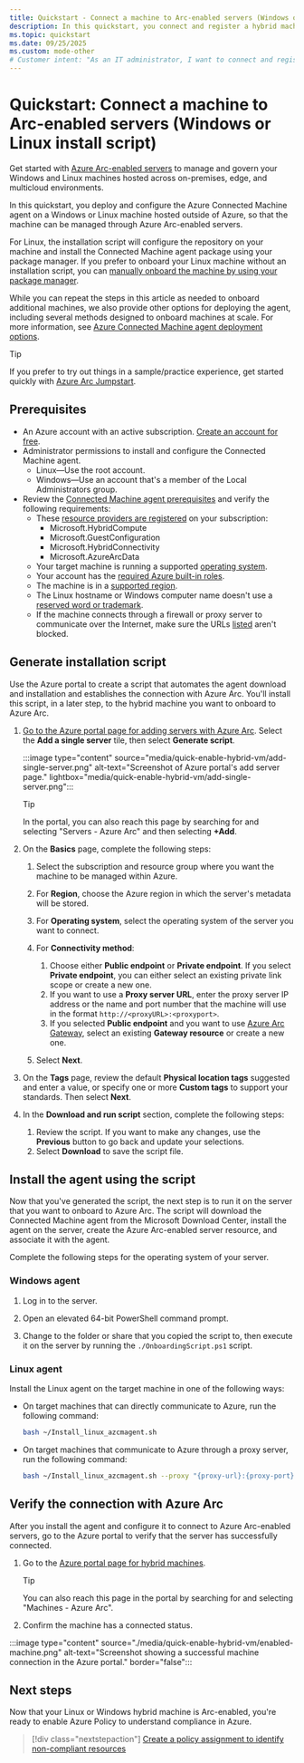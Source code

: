 ```yaml
---
title: Quickstart - Connect a machine to Arc-enabled servers (Windows or Linux install script)
description: In this quickstart, you connect and register a hybrid machine to Azure Arc using an install script.
ms.topic: quickstart
ms.date: 09/25/2025
ms.custom: mode-other
# Customer intent: "As an IT administrator, I want to connect and register hybrid machines with Azure management tools, so that I can effectively manage and oversee my on-premises, edge, and multicloud environments."
---
```


# Quickstart: Connect a machine to Arc-enabled servers (Windows or Linux install script)

Get started with [Azure Arc-enabled servers](overview.md) to manage and govern your Windows and Linux machines hosted across on-premises, edge, and multicloud environments.

In this quickstart, you deploy and configure the Azure Connected Machine agent on a Windows or Linux machine hosted outside of Azure, so that the machine can be managed through Azure Arc-enabled servers.

For Linux, the installation script will configure the repository on your machine and install the Connected Machine agent package using your package manager. If you prefer to onboard your Linux machine without an installation script, you can [manually onboard the machine by using your package manager](quick-onboard-linux.md).

While you can repeat the steps in this article as needed to onboard additional machines, we also provide other options for deploying the agent, including several methods designed to onboard machines at scale. For more information, see [Azure Connected Machine agent deployment options](deployment-options.md).

> [!TIP]
> If you prefer to try out things in a sample/practice experience, get started quickly with [Azure Arc Jumpstart](https://azurearcjumpstart.com/azure_arc_jumpstart/azure_arc_servers).

## Prerequisites

* An Azure account with an active subscription. [Create an account for free](https://azure.microsoft.com/pricing/purchase-options/azure-account?cid=msft_learn).
* Administrator permissions to install and configure the Connected Machine agent. 
  * Linux—Use the root account. 
  * Windows—Use an account that's a member of the Local Administrators group.
* Review the [Connected Machine agent prerequisites](prerequisites.md) and verify the following requirements:
  * These [resource providers are registered](prerequisites.md#azure-resource-providers) on your subscription:
    * Microsoft.HybridCompute
    * Microsoft.GuestConfiguration
    * Microsoft.HybridConnectivity
    * Microsoft.AzureArcData  
  * Your target machine is running a supported [operating system](prerequisites.md#supported-operating-systems).
  * Your account has the [required Azure built-in roles](prerequisites.md#required-permissions).
  * The machine is in a [supported region](overview.md#supported-regions).
  * The Linux hostname or Windows computer name doesn't use a [reserved word or trademark](/azure/azure-resource-manager/templates/error-reserved-resource-name).
  * If the machine connects through a firewall or proxy server to communicate over the Internet, make sure the URLs [listed](network-requirements.md#urls) aren't blocked.

## Generate installation script

Use the Azure portal to create a script that automates the agent download and installation and establishes the connection with Azure Arc. You'll install this script, in a later step, to the hybrid machine you want to onboard to Azure Arc.

<!--1. Launch the Azure Arc service in the Azure portal by searching for and selecting **Servers - Azure Arc**.

   :::image type="content" source="media/quick-enable-hybrid-vm/search-machines.png" alt-text="Search for Azure Arc-enabled servers in the Azure portal.":::

1. On the **Servers - Azure Arc** page, select **Add** near the upper left.-->

1. [Go to the Azure portal page for adding servers with Azure Arc](https://portal.azure.com/#view/Microsoft_Azure_HybridCompute/HybridVmAddBlade). Select the **Add a single server** tile, then select **Generate script**.

    :::image type="content" source="media/quick-enable-hybrid-vm/add-single-server.png" alt-text="Screenshot of Azure portal's add server page." lightbox="media/quick-enable-hybrid-vm/add-single-server.png":::

   > [!TIP]
   > In the portal, you can also reach this page by searching for and selecting "Servers - Azure Arc" and then selecting **+Add**.

1. On the **Basics** page, complete the following steps:

    1. Select the subscription and resource group where you want the machine to be managed within Azure.
    1. For **Region**, choose the Azure region in which the server's metadata will be stored.
    1. For **Operating system**, select the operating system of the server you want to connect.
    1. For **Connectivity method**:
        1. Choose either **Public endpoint** or **Private endpoint**. If you select **Private endpoint**, you can either select an existing private link scope or create a new one.
        1. If you want to use a **Proxy server URL**, enter the proxy server IP address or the name and port number that the machine will use in the format `http://<proxyURL>:<proxyport>`.
        1. If you selected **Public endpoint** and you want to use [Azure Arc Gateway](arc-gateway.md), select an existing **Gateway resource** or create a new one.

    1. Select **Next**.

1. On the **Tags** page, review the default **Physical location tags** suggested and enter a value, or specify one or more **Custom tags** to support your standards. Then select **Next**.

1. In the **Download and run script** section, complete the following steps:
   1. Review the script. If you want to make any changes, use the **Previous** button to go back and update your selections. 
   1. Select **Download** to save the script file.

## Install the agent using the script

Now that you've generated the script, the next step is to run it on the server that you want to onboard to Azure Arc. The script will download the Connected Machine agent from the Microsoft Download Center, install the agent on the server, create the Azure Arc-enabled server resource, and associate it with the agent.

Complete the following steps for the operating system of your server.

### Windows agent

1. Log in to the server.

1. Open an elevated 64-bit PowerShell command prompt.

1. Change to the folder or share that you copied the script to, then execute it on the server by running the `./OnboardingScript.ps1` script.

### Linux agent

Install the Linux agent on the target machine in one of the following ways:

* On target machines that can directly communicate to Azure, run the following command:

    ```bash
    bash ~/Install_linux_azcmagent.sh
    ```

* On target machines that communicate to Azure through a proxy server, run the following command:

    ```bash
    bash ~/Install_linux_azcmagent.sh --proxy "{proxy-url}:{proxy-port}"
    ```

## Verify the connection with Azure Arc

After you install the agent and configure it to connect to Azure Arc-enabled servers, go to the Azure portal to verify that the server has successfully connected.

1. Go to the [Azure portal page for hybrid machines](https://aka.ms/hybridmachineportal).
   > [!TIP]
   > You can also reach this page in the portal by searching for and selecting "Machines - Azure Arc".

1. Confirm the machine has a connected status.

:::image type="content" source="./media/quick-enable-hybrid-vm/enabled-machine.png" alt-text="Screenshot showing a successful machine connection in the Azure portal." border="false":::

## Next steps

Now that your Linux or Windows hybrid machine is Arc-enabled, you're ready to enable Azure Policy to understand compliance in Azure.

> [!div class="nextstepaction"]
> [Create a policy assignment to identify non-compliant resources](tutorial-assign-policy-portal.md)
